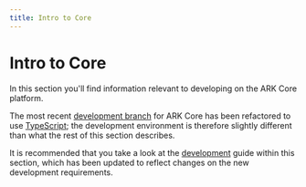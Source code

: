 ```yaml
---
title: Intro to Core
---
```


# Intro to Core

In this section you'll find information relevant to developing on the ARK Core platform.

The most recent [development branch](https://github.com/ARKEcosystem/core/tree/develop/) for ARK Core has been refactored to use [TypeScript](https://www.typescriptlang.org/); the development environment is therefore slightly different than what the rest of this section describes.

It is recommended that you take a look at the [development](./development.html) guide within this section, which has been updated to reflect changes on the new development requirements.
